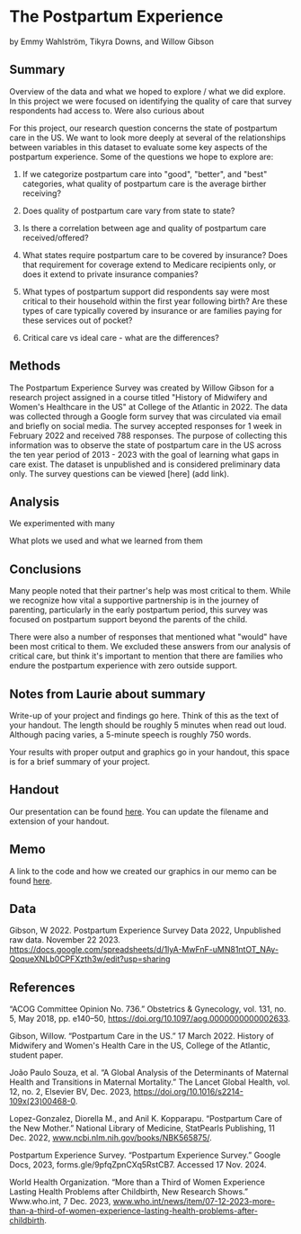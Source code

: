 The Postpartum Experience
================
by Emmy Wahlström, Tikyra Downs, and Willow Gibson

## Summary

Overview of the data and what we hoped to explore / what we did explore.
In this project we were focused on identifying the quality of care that survey respondents had access to. Were also curious about 

For this project, our research question concerns the state of postpartum care in the US. We want to look more deeply at several of the relationships between variables in this dataset to evaluate some key aspects of the postpartum experience. Some of the questions we hope to explore are:

1. If we categorize postpartum care into "good", "better", and "best" categories, what quality of postpartum care is the average birther receiving?

2. Does quality of postpartum care vary from state to state?

3. Is there a correlation between age and quality of postpartum care received/offered?

4. What states require postpartum care to be covered by insurance? Does that requirement for coverage extend to Medicare recipients only, or does it extend to private insurance companies?

5. What types of postpartum support did respondents say were most critical to their household within the first year following birth? Are these types of care typically covered by insurance or are families paying for these services out of pocket?

6. Critical care vs ideal care - what are the differences?


## Methods

The Postpartum Experience Survey was created by Willow Gibson for a research project assigned in a course titled "History of Midwifery and Women's Healthcare in the US" at College of the Atlantic in 2022. The data was collected through a Google form survey that was circulated via email and briefly on social media. The survey accepted responses for 1 week in February 2022 and received 788 responses. The purpose of collecting this information was to observe the state of postpartum care in the US across the ten year period of 2013 - 2023 with the goal of learning what gaps in care exist. The dataset is unpublished and is considered preliminary data only. The survey questions can be viewed [here] (add link).

## Analysis

We experimented with many

What plots we used and what we learned from them

## Conclusions

Many people noted that their partner's help was most critical to them. While we recognize how vital a supportive partnership is in the journey of parenting, particularly in the early postpartum period, this survey was focused on postpartum support beyond the parents of the child.

There were also a number of responses that mentioned what "would" have been most critical to them. We excluded these answers from our analysis of critical care, but think it's important to mention that there are families who endure the postpartum experience with zero outside support.

## Notes from Laurie about summary
Write-up of your project and findings go here. Think of this as the text
of your handout. The length should be roughly 5 minutes when read
out loud. Although pacing varies, a 5-minute speech is roughly 750
words. 

Your results with proper output and
graphics go in your handout, this space is for a brief summary of
your project.

## Handout

Our presentation can be found [here](handout/handout.pdf). You can update the filename and extension of your handout.

## Memo

A link to the code and how we created our graphics in our memo can be found [here](memo/memo.html).

## Data

Gibson, W 2022. Postpartum Experience Survey Data 2022, Unpublished raw data. November 22 2023. https://docs.google.com/spreadsheets/d/1lyA-MwFnF-uMN81ntOT_NAy-QoqueXNLb0CPFXzth3w/edit?usp=sharing

## References

“ACOG Committee Opinion No. 736.” Obstetrics & Gynecology, vol. 131, no. 5, May 2018, pp.
    e140–50, https://doi.org/10.1097/aog.0000000000002633.

Gibson, Willow. “Postpartum Care in the US.” 17 March 2022. History of Midwifery and Women's
    Health Care in the US, College of the Atlantic, student paper.

João Paulo Souza, et al. “A Global Analysis of the Determinants of Maternal Health and
    Transitions in Maternal Mortality.” The Lancet Global Health, vol. 12, no. 2, Elsevier
    BV, Dec. 2023, https://doi.org/10.1016/s2214-109x(23)00468-0.

Lopez-Gonzalez, Diorella M., and Anil K. Kopparapu. “Postpartum Care of the New Mother.”
   National Library of Medicine, StatPearls Publishing, 11 Dec. 2022,
   www.ncbi.nlm.nih.gov/books/NBK565875/.

Postpartum Experience Survey. “Postpartum Experience Survey.” Google Docs, 2023, forms.gle/9pfqZpnCXq5RstCB7. Accessed 17 Nov. 2024.

World Health Organization. “More than a Third of Women Experience Lasting Health Problems
    after Childbirth, New Research Shows.” Www.who.int, 7 Dec. 2023,
    www.who.int/news/item/07-12-2023-more-than-a-third-of-women-experience-lasting-health-problems-after-childbirth.

